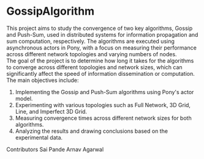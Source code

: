 # GossipAlgorithm
This project aims to study the convergence of two key algorithms, Gossip and Push-Sum, used in
distributed systems for information propagation and sum computation, respectively. The
algorithms are executed using asynchronous actors in Pony, with a focus on measuring their
performance across different network topologies and varying numbers of nodes.<br>
The goal of the project is to determine how long it takes for the algorithms to converge across
different topologies and network sizes, which can significantly affect the speed of information
dissemination or computation.<br>
The main objectives include:<br>
1. Implementing the Gossip and Push-Sum algorithms using Pony's actor model.<br>
2. Experimenting with various topologies such as Full Network, 3D Grid, Line, and Imperfect
3D Grid.<br>
3. Measuring convergence times across different network sizes for both algorithms.<br>
4. Analyzing the results and drawing conclusions based on the experimental data.<br>

Contributors 
Sai Pande
Arnav Agarwal